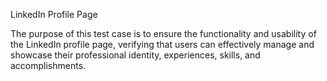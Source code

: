 LinkedIn Profile Page

The purpose of this test case is to ensure the functionality and usability of the LinkedIn profile page, verifying that users can effectively manage and showcase their professional identity, experiences, skills, and accomplishments.
